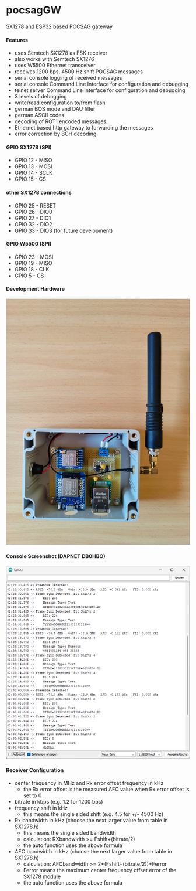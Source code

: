 # pocsagGW
SX1278 and ESP32 based POCSAG gateway
#### Features
* uses Semtech SX1278 as FSK receiver
* also works with Semtech SX1276
* uses W5500 Ethernet transceiver
* receives 1200 bps, 4500 Hz shift POCSAG messages
* serial console logging of received messages
* serial console Command Line Interface for configuration and debugging
* telnet server Command Line Interface for configuration and debugging
* 3 levels of debugging
* write/read configuration to/from flash
* german BOS mode and DAU filter
* german ASCII codes
* decoding of ROT1 encoded messages
* Ethernet based http gateway to forwarding the messages
* error correction by BCH decoding
#### GPIO SX1278 (SPI)
* GPIO 12 - MISO
* GPIO 13 - MOSI
* GPIO 14 - SCLK
* GPIO 15 - CS
#### other SX1278 connections
* GPIO 25 - RESET
* GPIO 26 - DIO0
* GPIO 27 - DIO1
* GPIO 32 - DIO2
* GPIO 33 - DIO3 (for future development)
#### GPIO W5500 (SPI)
* GPIO 23 - MOSI
* GPIO 19 - MISO
* GPIO 18 - CLK
* GPIO  5 - CS
#### Development Hardware
![IMAGE ALT TEXT HERE](documentation/pocsagGW.png)
#### Console Screenshot (DAPNET DB0HBO)
![IMAGE ALT TEXT HERE](documentation/console.png)
#### Receiver Configuration
* center frequency in MHz and Rx error offset frequency in kHz
  * the Rx error offset is the measured AFC value when Rx error offset is set to 0
* bitrate in kbps (e.g. 1.2 for 1200 bps)
* frequency shift in kHz
  * this means the single sided shift (e.g. 4.5 for +/- 4500 Hz)
* Rx bandwidth in kHz (choose the next larger value from table in SX1278.h)
  * this means the single sided bandwidth
  * calculation: RXbandwidth >= Fshift+(bitrate/2)
  * the auto function uses the above formula
* AFC bandwidth in kHz (choose the next larger value from table in SX1278.h)
  * calculation: AFCbandwidth >= 2*(Fshift+(bitrate/2))+Ferror
  * Ferror means the maximum center frequency offset error of the SX1278 module
  * the auto function uses the above formula
